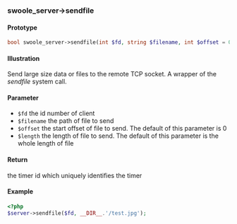 ### swoole_server->sendfile

#### Prototype

```php
bool swoole_server->sendfile(int $fd, string $filename, int $offset = 0, int $length = 0)
```

#### Illustration

Send large size data or files to the remote TCP socket. A wrapper of the *sendfile* system call.

#### Parameter

* `$fd`	the id number of client
* `$filename` the path of file to send
* `$offset` the start offset of file to send. The default of this parameter is 0
* `$length` the length of file to send. The default of this parameter is the whole length of file

#### Return

the timer id which uniquely identifies the timer

#### Example

``` php
<?php
$server->sendfile($fd, __DIR__.'/test.jpg');
```
